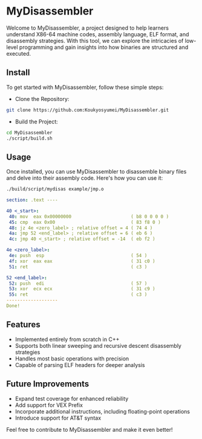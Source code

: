 # MyDisassembler

Welcome to MyDisassembler, a project designed to help learners understand X86-64 machine codes, assembly language, ELF format, and disassembly strategies. With this tool, we can explore the intricacies of low-level programming and gain insights into how binaries are structured and executed.

## Install

To get started with MyDisassembler, follow these simple steps:

- Clone the Repository:

```bash
git clone https://github.com:Koukyosyumei/MyDisassembler.git
```

- Build the Project:

```bash
cd MyDisassembler
./script/build.sh
```

## Usage

Once installed, you can use MyDisassembler to disassemble binary files and delve into their assembly code. Here's how you can use it:

```bash
./build/script/mydisas example/jmp.o
```

```yaml
section: .text ----

40 <_start>:
 40: mov  eax 0x00000000                      ( b8 0 0 0 0 )
 45: cmp  eax 0x00                            ( 83 f8 0 )
 48: jz 4e <zero_label> ; relative offset = 4 ( 74 4 )
 4a: jmp 52 <end_label> ; relative offset = 6 ( eb 6 )
 4c: jmp 40 <_start> ; relative offset = -14  ( eb f2 )

4e <zero_label>:
 4e: push  esp                                ( 54 )
 4f: xor  eax eax                             ( 31 c0 )
 51: ret                                      ( c3 )

52 <end_label>:
 52: push  edi                                ( 57 )
 53: xor  ecx ecx                             ( 31 c9 )
 55: ret                                      ( c3 )
-------------------
Done!
```

## Features

- Implemented entirely from scratch in C++
- Supports both linear sweeping and recursive descent disassembly strategies
- Handles most basic operations with precision
- Capable of parsing ELF headers for deeper analysis

## Future Improvements

- Expand test coverage for enhanced reliability
- Add support for VEX Prefix
- Incorporate additional instructions, including floating-point operations
- Introduce support for AT&T syntax

Feel free to contribute to MyDisassembler and make it even better!
